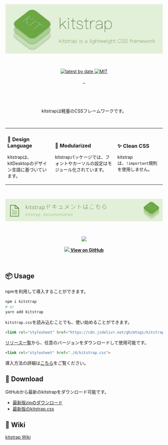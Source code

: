 ![kitstrap](docs/banner.png "kitstrap is a lightweight CSS framework")

<p>&nbsp;</p>

<p align="center">
  <a aria-label="GitHub tag" href="https://github.com/mtsgi/kitstrap/releases">
    <img alt="latest by date" src="https://img.shields.io/github/v/tag/mtsgi/kitstrap?color=green&style=for-the-badge&labelColor=303030">
  </a>
  <a aria-label="License" href="https://github.com/mtsgi/kitstrap/blob/master/LICENSE">
    <img alt="MIT" src="https://img.shields.io/badge/license-MIT-blue.svg?style=for-the-badge&labelColor=303030">
  </a>
</p>

<p align="center">
  <a aria-label="NPM version" href="https://www.npmjs.com/package/kitstrap">
    <img alt="" src="https://img.shields.io/npm/v/kitstrap?style=for-the-badge&labelColor=303030">
  </a>
   
  <a aria-label="NPM bundle size" href="https://www.npmjs.com/package/kitstrap">
    <img alt="" src="https://img.shields.io/bundlephobia/minzip/kitstrap?style=for-the-badge&labelColor=303030">
  </a>
  <a aria-label="NPM downloads" href="https://www.npmjs.com/package/kitstrap">
    <img alt="" src="https://img.shields.io/npm/dt/kitstrap?style=for-the-badge&labelColor=303030&color=green">
  </a>
</p>

<p align="center">
  <a aria-label="Netlify Status" href="https://app.netlify.com/sites/kitstrap/deploys">
    <img alt="" src="https://api.netlify.com/api/v1/badges/4dc75044-9935-4509-b995-fddf059d1fa9/deploy-status">
  </a>
</p>

<p>&nbsp;</p>

<p align="center">
  kitstrapは軽量のCSSフレームワークです。
</p>

<p>&nbsp;</p>

<table frame=void>
  <tbody>
    <tr>
      <td>
      <h3>📐 Design Language</h3>
      <p>kitstrapは、kitDesktopのデザイン言語に基づいています。</p></td>
      <td>
        <h3>💠 Modularized</h3>
        <p>kitstrapパッケージでは、フォントやカーソルの設定はモジュール化されています。</p>
      </td>
      <td>
        <h3>✨ Clean CSS</h3>
        <p>kitstrapは、<code>!important</code>規則を使用しません。</p>
      </td>
    </tr>
  </tbody>
</table>

<p>&nbsp;</p>

[![kitstrap documentation](docs/docs.png)](https://kitstrap.netlify.app/)

<p>&nbsp;</p>

<p align="center">
  <a href="https://www.npmjs.com/package/kitstrap"><img src="https://nodei.co/npm/kitstrap.png?downloads=true&stars=true"></a>
</p>

<p align="center">
  <a href="https://github.com/mtsgi/kitstrap">
    <img src="https://user-images.githubusercontent.com/29329023/86492579-89f6d880-bda9-11ea-8be5-da47a9acc9ad.png">
    <strong>View on GitHub</strong>
   </a>
</p>

<p>&nbsp;</p>

## 📦 Usage

npmを利用して導入することができます。

```sh
npm i kitstrap
# or
yarn add kitstrap
```

`kitstrap.css`を読み込むことでも、使い始めることができます。

```html
<link rel="stylesheet" href="https://cdn.jsdelivr.net/gh/mtsgi/kitstrap@0.7/d/kitstrap.css">
```

[リリース一覧](https://github.com/mtsgi/kitstrap/releases)から、任意のバージョンをダウンロードして使用可能です。

```html
<link rel="stylesheet" href="./d/kitstrap.css">
```

導入方法の詳細は[こちら](https://mtsgi.github.io/kitstrap/docs/installation.html)をご覧ください。

## 🚚 Download

GitHubから最新のkitstrapをダウンロード可能です。

- [最新版zipのダウンロード](https://github.com/mtsgi/kitstrap/archive/master.zip)
- [最新版のkitstrap.css](https://mtsgi.github.io/kitstrap/d/kitstrap.css)

## 📖 Wiki

[kitstrap Wiki](https://github.com/mtsgi/kitstrap/wiki)
